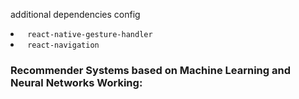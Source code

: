   additional dependencies config

 <li> <code> react-native-gesture-handler </code>
 <li> <code> react-navigation </code>
   
 ### Recommender Systems based on Machine Learning and Neural Networks Working:
 
